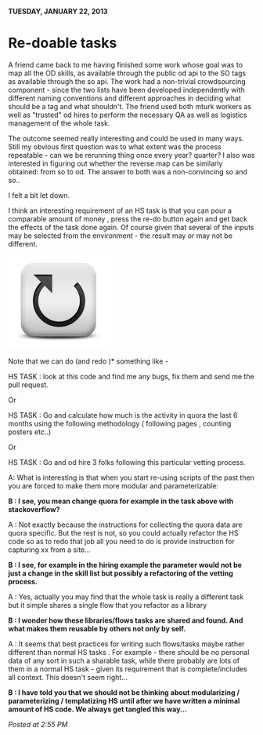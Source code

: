 **TUESDAY, JANUARY 22, 2013**

Re-doable tasks 
=================

A friend came back to me having finished some work whose goal was to map all the OD skills, as available through the public od api to the SO tags as available through the so api. The work had a non-trivial crowdsourcing component - since the two lists have been developed independently with different naming conventions and different approaches in deciding what should be a tag and what shouldn't. The friend used both mturk workers as well as "trusted" od hires to perform the necessary QA as well as logistics management of the whole task.

The outcome seemed really interesting and could be used in many ways. Still my obvious first question was to what extent was the process repeatable - can we be rerunning thing once every year? quarter?
I also was interested in figuring out whether the reverse map can be similarly obtained: from so to od.
The answer to both was a non-convincing so and so..

I felt a bit let down.

I think an interesting requirement of an HS task is that you can pour a comparable amount of money , press the re-do button again and get back the effects of the task done again. Of course given that several of the inputs may be selected from the environment - the result may or may not be different.

![Alt text](images/redo.jpg)

Note that we can do (and redo )* something like -

HS TASK :
look at this code and find me any bugs, fix them and send me the pull request.

Or

HS TASK :
Go and calculate how much is the activity in quora  the last 6 months using the following methodology ( following pages , counting posters etc..)

Or

HS TASK :
Go and od hire 3 folks following this particular vetting process.

A: What is interesting is that when you start re-using scripts of the past then you are forced to make them more modular and parameterizable:

**B : I see, you mean change quora for example in the task above with stackoverflow?**

A : Not exactly because the instructions for collecting the quora data are quora specific. But the rest is not, so you could actually refactor the HS code so as to redo that job all you need to do is provide instruction for capturing xx  from a site...

**B : I see, for example in the hiring example the parameter would not be just a change in the skill list but possibly a refactoring of the vetting process.**

A : Yes, actually you may find that the whole task is really a different task but it simple shares a single flow that you refactor as a library

**B : I wonder how these libraries/flows tasks are shared and found. And what makes them reusable by others not only by self.**

A : It seems that best practices for writing such flows/tasks maybe rather different than normal HS tasks . For example - there should be no personal data of any sort in such a sharable task, while there probably are lots of them in a normal HS task - given its requirement that is complete/includes all context.  This doesn't seem right...


**B : I have told you that we should not be thinking about modularizing / parameterizing / templatizing HS until after we have written a minimal amount of HS code. We always get tangled this way...**

_Posted at 2:55 PM_